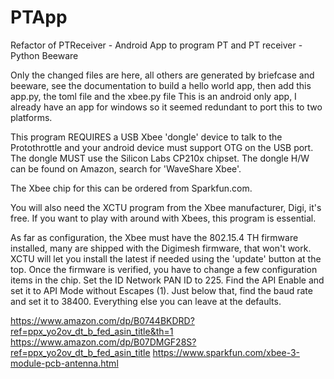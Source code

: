 # PTApp
Refactor of PTReceiver - Android App to program PT and PT receiver - Python Beeware

Only the changed files are here, all others are generated by briefcase and beeware, see the documentation to build a hello world app, then add this app.py, the toml file and the xbee.py file
This is an android only app, I already have an app for windows so it seemed redundant to port this to two platforms.

This program REQUIRES a USB Xbee 'dongle' device to talk to the Protothrottle and your android device must support OTG on the USB port. The dongle MUST use the Silicon Labs CP210x chipset. The dongle H/W can be found on Amazon, search for 'WaveShare Xbee'.

The Xbee chip for this can be ordered from Sparkfun.com.

You will also need the XCTU program from the Xbee manufacturer, Digi, it's free. If you want to play with around with Xbees, this program is essential.

As far as configuration, the Xbee must have the 802.15.4 TH firmware installed, many are shipped with the Digimesh firmware, that won't work. XCTU will let you install the latest if needed using the 'update' button at the top. Once the firmware is verified, you have to change a few configuration items in the chip. Set the ID Network PAN ID to 225. Find the API Enable and set it to API Mode without Escapes (1). Just below that, find the baud rate and set it to 38400. Everything else you can leave at the defaults.

https://www.amazon.com/dp/B0744BKDRD?ref=ppx_yo2ov_dt_b_fed_asin_title&th=1
https://www.amazon.com/dp/B07DMGF28S?ref=ppx_yo2ov_dt_b_fed_asin_title
https://www.sparkfun.com/xbee-3-module-pcb-antenna.html
